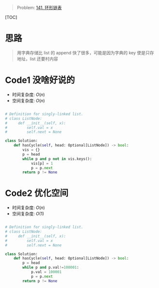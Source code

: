> Problem: [141. 环形链表](https://leetcode.cn/problems/linked-list-cycle/description/)

[TOC]

# 思路

> 用字典存储比 list 的 append 快了很多，可能是因为字典的 key 使是只存地址，list 还要村内容

# Code1 没啥好说的

- 时间复杂度: $O(n)$
- 空间复杂度: $O(n)$

```Python []

# Definition for singly-linked list.
# class ListNode:
#     def __init__(self, x):
#         self.val = x
#         self.next = None

class Solution:
    def hasCycle(self, head: Optional[ListNode]) -> bool:
        vis = {}
        p = head
        while p and p not in vis.keys():
            vis[p] = 1
            p = p.next
        return p != None


```

# Code2 优化空间

- 时间复杂度: $O(n)$
- 空间复杂度: $O(1)$

```Python []

# Definition for singly-linked list.
# class ListNode:
#     def __init__(self, x):
#         self.val = x
#         self.next = None

class Solution:
    def hasCycle(self, head: Optional[ListNode]) -> bool:
        p = head
        while p and p.val!=100001:
            p.val = 100001
            p = p.next
        return p != None

```
